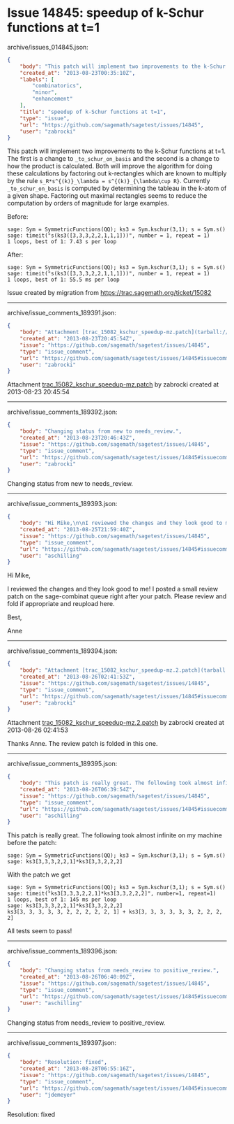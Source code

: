 # Issue 14845: speedup of k-Schur functions at t=1

archive/issues_014845.json:
```json
{
    "body": "This patch will implement two improvements to the k-Schur functions at t=1.  The first is a change to `_to_schur_on_basis` and the second is a change to how the product is calculated.  Both will improve the algorithm for doing these calculations by factoring out k-rectangles which are known to multiply by the rule `s_R*s^{(k)}_\\lambda = s^{(k)}_{\\lambda\\cup R}`.  Currently `_to_schur_on_basis` is computed by determining the tableau in the k-atom of a given shape.  Factoring out maximal rectangles seems to reduce the computation by orders of magnitude for large examples.\n\nBefore:\n\n```\nsage: Sym = SymmetricFunctions(QQ); ks3 = Sym.kschur(3,1); s = Sym.s()\nsage: timeit(\"s(ks3([3,3,3,2,2,1,1,1]))\", number = 1, repeat = 1)\n1 loops, best of 1: 7.43 s per loop\n```\n\n\nAfter:\n\n```\nsage: Sym = SymmetricFunctions(QQ); ks3 = Sym.kschur(3,1); s = Sym.s()\nsage: timeit(\"s(ks3([3,3,3,2,2,1,1,1]))\", number = 1, repeat = 1)\n1 loops, best of 1: 55.5 ms per loop\n```\n\n\nIssue created by migration from https://trac.sagemath.org/ticket/15082\n\n",
    "created_at": "2013-08-23T00:35:10Z",
    "labels": [
        "combinatorics",
        "minor",
        "enhancement"
    ],
    "title": "speedup of k-Schur functions at t=1",
    "type": "issue",
    "url": "https://github.com/sagemath/sagetest/issues/14845",
    "user": "zabrocki"
}
```
This patch will implement two improvements to the k-Schur functions at t=1.  The first is a change to `_to_schur_on_basis` and the second is a change to how the product is calculated.  Both will improve the algorithm for doing these calculations by factoring out k-rectangles which are known to multiply by the rule `s_R*s^{(k)}_\lambda = s^{(k)}_{\lambda\cup R}`.  Currently `_to_schur_on_basis` is computed by determining the tableau in the k-atom of a given shape.  Factoring out maximal rectangles seems to reduce the computation by orders of magnitude for large examples.

Before:

```
sage: Sym = SymmetricFunctions(QQ); ks3 = Sym.kschur(3,1); s = Sym.s()
sage: timeit("s(ks3([3,3,3,2,2,1,1,1]))", number = 1, repeat = 1)
1 loops, best of 1: 7.43 s per loop
```


After:

```
sage: Sym = SymmetricFunctions(QQ); ks3 = Sym.kschur(3,1); s = Sym.s()
sage: timeit("s(ks3([3,3,3,2,2,1,1,1]))", number = 1, repeat = 1)
1 loops, best of 1: 55.5 ms per loop
```


Issue created by migration from https://trac.sagemath.org/ticket/15082





---

archive/issue_comments_189391.json:
```json
{
    "body": "Attachment [trac_15082_kschur_speedup-mz.patch](tarball://root/attachments/some-uuid/ticket15082/trac_15082_kschur_speedup-mz.patch) by zabrocki created at 2013-08-23 20:45:54",
    "created_at": "2013-08-23T20:45:54Z",
    "issue": "https://github.com/sagemath/sagetest/issues/14845",
    "type": "issue_comment",
    "url": "https://github.com/sagemath/sagetest/issues/14845#issuecomment-189391",
    "user": "zabrocki"
}
```

Attachment [trac_15082_kschur_speedup-mz.patch](tarball://root/attachments/some-uuid/ticket15082/trac_15082_kschur_speedup-mz.patch) by zabrocki created at 2013-08-23 20:45:54



---

archive/issue_comments_189392.json:
```json
{
    "body": "Changing status from new to needs_review.",
    "created_at": "2013-08-23T20:46:43Z",
    "issue": "https://github.com/sagemath/sagetest/issues/14845",
    "type": "issue_comment",
    "url": "https://github.com/sagemath/sagetest/issues/14845#issuecomment-189392",
    "user": "zabrocki"
}
```

Changing status from new to needs_review.



---

archive/issue_comments_189393.json:
```json
{
    "body": "Hi Mike,\n\nI reviewed the changes and they look good to me! I posted a small review patch on the sage-combinat queue right after your patch. Please review and fold if appropriate and reupload here.\n\nBest,\n\nAnne",
    "created_at": "2013-08-25T21:59:40Z",
    "issue": "https://github.com/sagemath/sagetest/issues/14845",
    "type": "issue_comment",
    "url": "https://github.com/sagemath/sagetest/issues/14845#issuecomment-189393",
    "user": "aschilling"
}
```

Hi Mike,

I reviewed the changes and they look good to me! I posted a small review patch on the sage-combinat queue right after your patch. Please review and fold if appropriate and reupload here.

Best,

Anne



---

archive/issue_comments_189394.json:
```json
{
    "body": "Attachment [trac_15082_kschur_speedup-mz.2.patch](tarball://root/attachments/some-uuid/ticket15082/trac_15082_kschur_speedup-mz.2.patch) by zabrocki created at 2013-08-26 02:41:53\n\nThanks Anne.  The review patch is folded in this one.",
    "created_at": "2013-08-26T02:41:53Z",
    "issue": "https://github.com/sagemath/sagetest/issues/14845",
    "type": "issue_comment",
    "url": "https://github.com/sagemath/sagetest/issues/14845#issuecomment-189394",
    "user": "zabrocki"
}
```

Attachment [trac_15082_kschur_speedup-mz.2.patch](tarball://root/attachments/some-uuid/ticket15082/trac_15082_kschur_speedup-mz.2.patch) by zabrocki created at 2013-08-26 02:41:53

Thanks Anne.  The review patch is folded in this one.



---

archive/issue_comments_189395.json:
```json
{
    "body": "This patch is really great. The following took almost infinite on my machine before the patch:\n\n```\nsage: Sym = SymmetricFunctions(QQ); ks3 = Sym.kschur(3,1); s = Sym.s()\nsage: ks3[3,3,3,2,2,1]*ks3[3,3,2,2,2]\n```\n\nWith the patch we get\n\n```\nsage: Sym = SymmetricFunctions(QQ); ks3 = Sym.kschur(3,1); s = Sym.s()\nsage: timeit(\"ks3[3,3,3,2,2,1]*ks3[3,3,2,2,2]\", number=1, repeat=1)\n1 loops, best of 1: 145 ms per loop\nsage: ks3[3,3,3,2,2,1]*ks3[3,3,2,2,2]\nks3[3, 3, 3, 3, 3, 2, 2, 2, 2, 2, 1] + ks3[3, 3, 3, 3, 3, 3, 2, 2, 2, 2]\n```\n\n\nAll tests seem to pass!",
    "created_at": "2013-08-26T06:39:54Z",
    "issue": "https://github.com/sagemath/sagetest/issues/14845",
    "type": "issue_comment",
    "url": "https://github.com/sagemath/sagetest/issues/14845#issuecomment-189395",
    "user": "aschilling"
}
```

This patch is really great. The following took almost infinite on my machine before the patch:

```
sage: Sym = SymmetricFunctions(QQ); ks3 = Sym.kschur(3,1); s = Sym.s()
sage: ks3[3,3,3,2,2,1]*ks3[3,3,2,2,2]
```

With the patch we get

```
sage: Sym = SymmetricFunctions(QQ); ks3 = Sym.kschur(3,1); s = Sym.s()
sage: timeit("ks3[3,3,3,2,2,1]*ks3[3,3,2,2,2]", number=1, repeat=1)
1 loops, best of 1: 145 ms per loop
sage: ks3[3,3,3,2,2,1]*ks3[3,3,2,2,2]
ks3[3, 3, 3, 3, 3, 2, 2, 2, 2, 2, 1] + ks3[3, 3, 3, 3, 3, 3, 2, 2, 2, 2]
```


All tests seem to pass!



---

archive/issue_comments_189396.json:
```json
{
    "body": "Changing status from needs_review to positive_review.",
    "created_at": "2013-08-26T06:40:09Z",
    "issue": "https://github.com/sagemath/sagetest/issues/14845",
    "type": "issue_comment",
    "url": "https://github.com/sagemath/sagetest/issues/14845#issuecomment-189396",
    "user": "aschilling"
}
```

Changing status from needs_review to positive_review.



---

archive/issue_comments_189397.json:
```json
{
    "body": "Resolution: fixed",
    "created_at": "2013-08-28T06:55:16Z",
    "issue": "https://github.com/sagemath/sagetest/issues/14845",
    "type": "issue_comment",
    "url": "https://github.com/sagemath/sagetest/issues/14845#issuecomment-189397",
    "user": "jdemeyer"
}
```

Resolution: fixed
